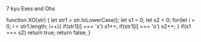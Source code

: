 7 kyu
Exes and Ohs

function XO(str) {
let str1 = str.toLowerCase();
  let s1 = 0;
  let s2 = 0;
  for(let i = 0; i < str1.length; i++){
    if(str1[i] === 'x') s1++;
    if(str1[i] === 'o') s2++;
  }
  if(s1 === s2) return true;
  return false;
}

